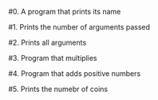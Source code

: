 #0. A program that prints its name 

#1. Prints the number of arguments passed 

#2. Prints all arguments 

#3. Program that multiplies 

#4. Program that adds positive numbers 

#5. Prints the numebr of coins
